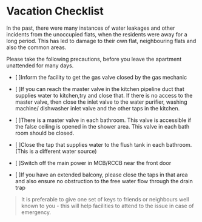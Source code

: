 
# Vacation Checklist

In the past, there were many instances of water leakages and other incidents from the unoccupied flats, when the residents were away for a long period. This has led to damage to their own flat,  neighbouring flats and also the common areas. 

Please take the following precautions, before you leave the apartment unattended for many days.

- [ ]Inform the facility to get the gas valve closed by the gas mechanic

- [ ]If you can reach the master valve in the kitchen pipeline duct that supplies water to kitchen,try and close that. If there is no access to the master valve, then close the inlet valve to the water purifier, washing machine/ dishwasher inlet valve and the other taps in the kitchen.

- [ ]There is a master valve in each bathroom. This valve is accessible if the false ceiling is opened in the shower area. This valve in each bath room should be closed.

- [ ]Close the tap that supplies water to the flush tank in each bathroom. (This is a different water source)

- [ ]Switch off the main power in MCB/RCCB near the front door

- [ ]If you have an extended balcony, please close the taps in that area and also ensure no obstruction to the free water flow through the drain trap

> It is preferable to give one set of keys to friends or neighbours well known to you - this will help facilities to attend to the issue in case of emergency. 
